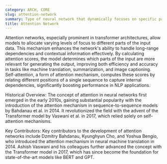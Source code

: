 ```yaml
---
category: ARCH, CORE
slug: attention-network
summary: Type of neural network that dynamically focuses on specific parts of the input data, enhancing the performance of tasks like language translation, image recognition, and more.
title: Attention Network
---
```


Attention networks, especially prominent in transformer architectures, allow models to allocate varying levels of focus to different parts of the input data. This mechanism enhances the network's ability to handle long-range dependencies and contextual information effectively. By calculating attention scores, the model determines which parts of the input are more relevant for generating the output, improving both efficiency and accuracy in tasks like machine translation, summarization, and image captioning. Self-attention, a form of attention mechanism, computes these scores by relating different positions of a single sequence to capture internal dependencies, significantly boosting performance in NLP applications.

Historical Overview: The concept of attention in neural networks first emerged in the early 2010s, gaining substantial popularity with the introduction of the attention mechanism in sequence-to-sequence models by Bahdanau et al. in 2014. It revolutionized the field with the advent of the Transformer model by Vaswani et al. in 2017, which relied solely on self-attention mechanisms.

Key Contributors: Key contributors to the development of attention networks include Dzmitry Bahdanau, Kyunghyun Cho, and Yoshua Bengio, who introduced the attention mechanism in neural machine translation in 2014. Ashish Vaswani and his colleagues further advanced the concept with the Transformer model in 2017, which has since become the foundation for state-of-the-art models like BERT and GPT.